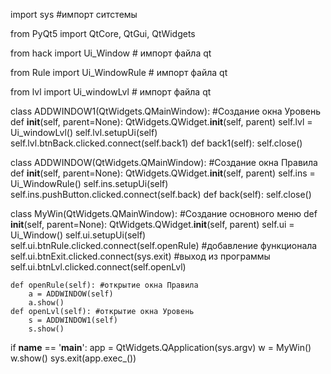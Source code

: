 import sys #импорт ситстемы

from PyQt5 import QtCore, QtGui, QtWidgets

from hack import Ui_Window   # импорт файла qt

from Rule import Ui_WindowRule # импорт файла qt

from lvl import Ui_windowLvl # импорт файла qt

class ADDWINDOW1(QtWidgets.QMainWindow): #Создание окна Уровень
    def __init__(self, parent=None):
        QtWidgets.QWidget.__init__(self, parent)
        self.lvl = Ui_windowLvl()
        self.lvl.setupUi(self)
        self.lvl.btnBack.clicked.connect(self.back1)
    def back1(self):
        self.close()

class ADDWINDOW(QtWidgets.QMainWindow): #Создание окна Правила
    def __init__(self, parent=None):
        QtWidgets.QWidget.__init__(self, parent)
        self.ins = Ui_WindowRule()
        self.ins.setupUi(self)
        self.ins.pushButton.clicked.connect(self.back)
    def back(self):
        self.close()


class MyWin(QtWidgets.QMainWindow): #Создание основного меню
    def __init__(self, parent=None):
        QtWidgets.QWidget.__init__(self, parent)
        self.ui = Ui_Window()
        self.ui.setupUi(self)
        self.ui.btnRule.clicked.connect(self.openRule) #добавление функционала
        self.ui.btnExit.clicked.connect(sys.exit) #выход из программы
        self.ui.btnLvl.clicked.connect(self.openLvl)

    def openRule(self): #открытие окна Правила
        a = ADDWINDOW(self)
        a.show()
    def openLvl(self): #открытие окна Уровень
        s = ADDWINDOW1(self)
        s.show()

if __name__ == '__main__':
    app = QtWidgets.QApplication(sys.argv)
    w = MyWin()
    w.show()
    sys.exit(app.exec_())
